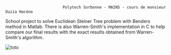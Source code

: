                              Polytech Sorbonne - MAIN5 - cours de monsieur Ouzia Hacène

School project to solve Euclidean Steiner Tree problem with Benders method in Matlab. There is also Warren-Smith's implementation in C to help compare our final results with the exact results obtained from Warren-Smith's algorithm. 

   ![toto](https://user-images.githubusercontent.com/23095219/52534905-c6a2d980-2d47-11e9-9a87-462ece4ddc00.jpg)

